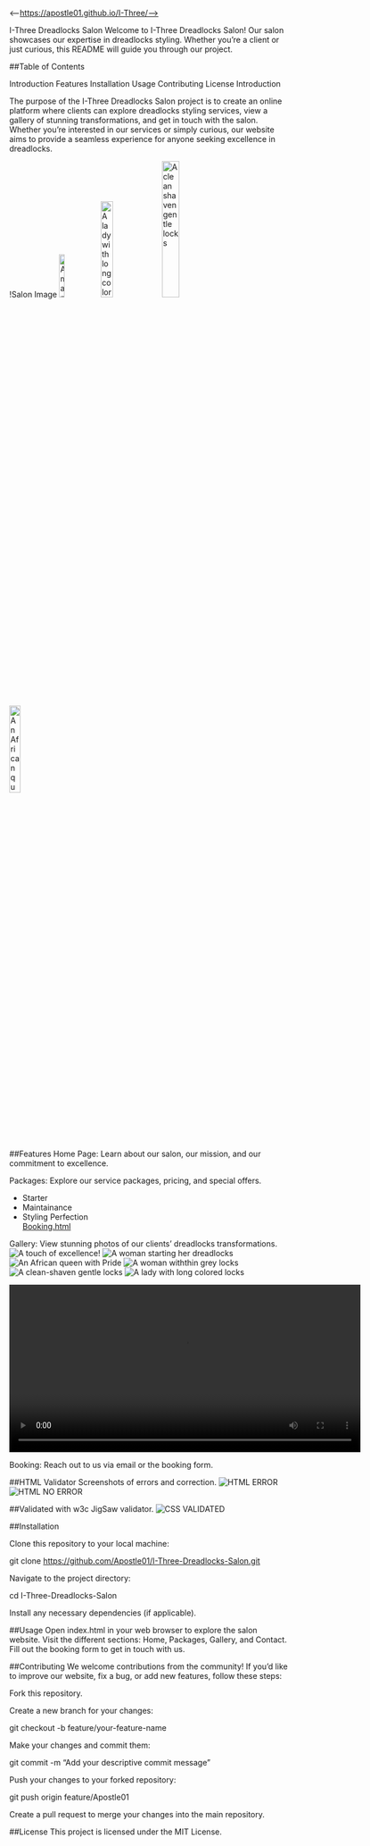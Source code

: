  <--https://apostle01.github.io/I-Three/-->

I-Three Dreadlocks Salon
Welcome to I-Three Dreadlocks Salon! Our salon showcases our expertise in dreadlocks styling. Whether you’re a client or just curious, this README will guide you through our project.

##Table of Contents

Introduction
Features
Installation
Usage
Contributing
License
Introduction

The purpose of the I-Three Dreadlocks Salon project is to create an online platform where clients can explore dreadlocks styling services, view a gallery of stunning transformations, and get in touch with the salon. Whether you’re interested in our services or simply curious, our website aims to provide a seamless experience for anyone seeking excellence in dreadlocks.
 
!Salon Image 
 <img src="assets/img/larry.jpg" alt="A man with fresh cut medium twisted dreadlocks" style="width: 14%;">
 <img src="assets/img/coloredlocks.jpg" alt="A lady with long colored locks" style="width: 21%;">
 <img src="assets/img/cleanshave.jpg" alt="A clean shaven gentle locks" style="width: 25%;">
 <img src="assets/img/AfricanPride.jpg" alt="An African queen with Pride" style="width: 20%;">

##Features
Home Page: Learn about our salon, our mission, and our commitment to excellence.

Packages: Explore our service packages, pricing, and special offers.
<ul>
<li>Starter</li>
<li>Maintainance</li>
<li>Styling Perfection</li>
<a href="Booking.html">Booking.html</a>
</ul>


Gallery: View stunning photos of our clients’ dreadlocks transformations.
<img src="assets/img/smily_girl.jpg" alt="A touch of excellence!">
<img src="assets/img/startinglocs.jpg" alt="A woman starting her dreadlocks">
<img src="assets/img/AfricanPride.jpg" alt="An African queen with Pride">
<img src="assets/img/ladylocks.JPG" alt="A woman withthin grey locks">
<img src="assets/img/cleanshave.jpg" alt="A clean-shaven gentle locks">
<img src="assets/img/coloredlocks.jpg" alt="A lady with long colored locks">

<video width="630" height="300" src="https://raw.githubusercontent.com/Apostle01/I-Three/main/assets/video/VideoEditor_HOW TO RETWISTDREADLOCKS WITH CROCHET LATCH HOOK.mp4"></video>

Booking: Reach out to us via email or the booking form.

##HTML Validator Screenshots of errors and correction.
<img src="assets/photos/NuHtmlError.jpg" alt="HTML ERROR">
<img src="assets/photos/NuHtmlChecker.jpg" alt="HTML NO ERROR">

##Validated with w3c JigSaw validator.
<img src="assets/photos/Jigsawvalidator.jpg" alt="CSS VALIDATED">

##Installation

Clone this repository to your local machine:

git clone https://github.com/Apostle01/I-Three-Dreadlocks-Salon.git

Navigate to the project directory:

cd I-Three-Dreadlocks-Salon

Install any necessary dependencies (if applicable).

##Usage
Open index.html in your web browser to explore the salon website.
Visit the different sections: Home, Packages, Gallery, and Contact.
Fill out the booking form to get in touch with us.

##Contributing
We welcome contributions from the community! If you’d like to improve our website, fix a bug, or add new features, follow these steps:

Fork this repository.

Create a new branch for your changes:

git checkout -b feature/your-feature-name

Make your changes and commit them:

git commit -m “Add your descriptive commit message”

Push your changes to your forked repository:

git push origin feature/Apostle01

Create a pull request to merge your changes into the main repository.

##License
This project is licensed under the MIT License.
